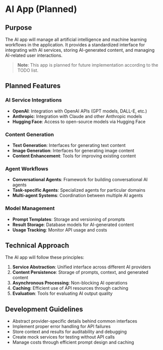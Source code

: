 # AI App (Planned)

## Purpose

The AI app will manage all artificial intelligence and machine learning workflows in the application. It provides a standardized interface for integrating with AI services, storing AI-generated content, and managing AI-related user interactions.

> **Note**: This app is planned for future implementation according to the TODO list.

## Planned Features

### AI Service Integrations

- **OpenAI**: Integration with OpenAI APIs (GPT models, DALL-E, etc.)
- **Anthropic**: Integration with Claude and other Anthropic models
- **Hugging Face**: Access to open-source models via Hugging Face

### Content Generation

- **Text Generation**: Interfaces for generating text content
- **Image Generation**: Interfaces for generating image content
- **Content Enhancement**: Tools for improving existing content

### Agent Workflows

- **Conversational Agents**: Framework for building conversational AI agents
- **Task-specific Agents**: Specialized agents for particular domains
- **Multi-agent Systems**: Coordination between multiple AI agents

### Model Management

- **Prompt Templates**: Storage and versioning of prompts
- **Result Storage**: Database models for AI-generated content
- **Usage Tracking**: Monitor API usage and costs

## Technical Approach

The AI app will follow these principles:

1. **Service Abstraction**: Unified interface across different AI providers
2. **Content Persistence**: Storage of prompts, context, and generated content
3. **Asynchronous Processing**: Non-blocking AI operations
4. **Caching**: Efficient use of API resources through caching
5. **Evaluation**: Tools for evaluating AI output quality

## Development Guidelines

- Abstract provider-specific details behind common interfaces
- Implement proper error handling for API failures
- Store context and results for auditability and debugging
- Create mock services for testing without API calls
- Manage costs through efficient prompt design and caching